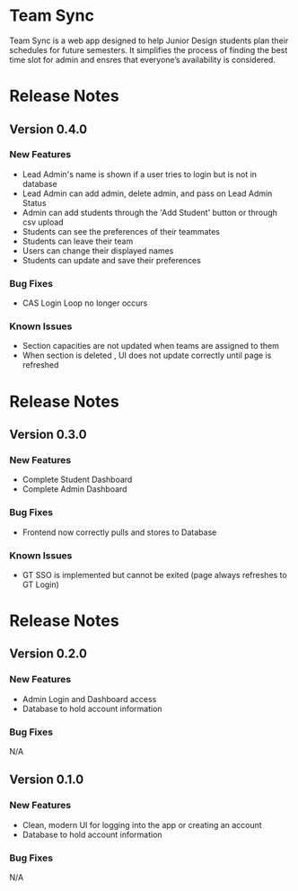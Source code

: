 # Team Sync

Team Sync is a web app designed to help Junior Design students plan their schedules for future semesters. It simplifies the process of finding the best time slot for admin and ensres that everyone’s availability is considered.

# Release Notes
## Version 0.4.0

### New Features
- Lead Admin's name is shown if a user tries to login but is not in database
- Lead Admin can add admin, delete admin, and pass on Lead Admin Status
- Admin can add students through the 'Add Student' button or through csv upload
- Students can see the preferences of their teammates
- Students can leave their team
- Users can change their displayed names
- Students can update and save their preferences


### Bug Fixes
- CAS Login Loop no longer occurs


### Known Issues
- Section capacities are not updated when teams are assigned to them
- When section is deleted , UI does not update correctly until page is refreshed
  

# Release Notes
## Version 0.3.0

### New Features
- Complete Student Dashboard
- Complete Admin Dashboard


### Bug Fixes
- Frontend now correctly pulls and stores to Database


### Known Issues
- GT SSO is implemented but cannot be exited (page always refreshes to GT Login) 

# Release Notes
## Version 0.2.0

### New Features
- Admin Login and Dashboard access
- Database to hold account information


### Bug Fixes

N/A

## Version 0.1.0

### New Features
- Clean, modern UI for logging into the app or creating an account
- Database to hold account information


### Bug Fixes

N/A

